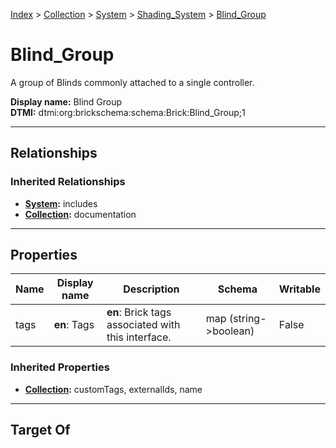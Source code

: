 [Index](../../../index.md) > [Collection](../../Collection.md) > [System](../System.md) > [Shading_System](Shading_System.md) > [Blind_Group](#)
# Blind_Group

A group of Blinds commonly attached to a single controller.


**Display name:** Blind Group<br />
**DTMI:** dtmi:org:brickschema:schema:Brick:Blind_Group;1

---

## Relationships

### Inherited Relationships
* **[System](../System.md):** includes
* **[Collection](../../Collection.md):** documentation

---

## Properties

|Name|Display name|Description|Schema|Writable|
|-|-|-|-|-|
|tags|**en**: Tags|**en**: Brick tags associated with this interface.|map (string->boolean)|False|
### Inherited Properties
* **[Collection](../../Collection.md):** customTags, externalIds, name

---

## Target Of
